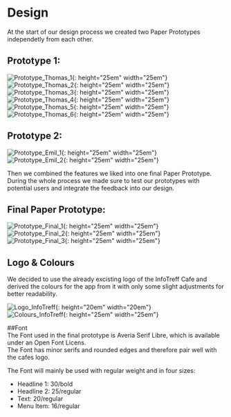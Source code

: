 # Design

At the start of our design process we created two Paper Prototypes independetly from each other.  
  
## Prototype 1:  

![Prototype_Thomas_1](../PaperPrototypes/design_thomas1.jpg){: height="25em" width="25em"}  
![Prototype_Thomas_2](../PaperPrototypes/design_thomas2.jpg){: height="25em" width="25em"}  
![Prototype_Thomas_3](../PaperPrototypes/design_thomas3.jpg){: height="25em" width="25em"}  
![Prototype_Thomas_4](../PaperPrototypes/design_thomas4.jpg){: height="25em" width="25em"}  
![Prototype_Thomas_5](../PaperPrototypes/design_thomas5.jpg){: height="25em" width="25em"}    
![Prototype_Thomas_6](../PaperPrototypes/design_thomas6.jpg){: height="25em" width="25em"}  
  
## Prototype 2:  

![Prototype_Emil_1](../PaperPrototypes/design_emil1.jpg){: height="25em" width="25em"}  
![Prototype_Emil_2](../PaperPrototypes/design_emil2.jpg){: height="25em" width="25em"}  
  
Then we combined the features we liked into one final Paper Prototype.  
During the whole process we made sure to test our prototypes with potential users and integrate the feedback into our design.  
  
## Final Paper Prototype:  

![Prototype_Final_1](../PaperPrototypes/FinalPaperPrototype1.jpg){: height="25em" width="25em"}  
![Prototype_Final_2](../PaperPrototypes/FinalPaperPrototype2.jpg){: height="25em" width="25em"}  
![Prototype_Final_3](../PaperPrototypes/FinalPaperPrototype3.jpg){: height="25em" width="25em"}  

## Logo & Colours
We decided to use the already excisting logo of the InfoTreff Cafe and derived the colours for the app from
it with only some slight adjustments for better readability.

![Logo_InfoTreff](../PaperPrototypes/logoInfoTreff.png){: height="20em" width="20em"}  
![Colours_InfoTreff](../PaperPrototypes/Farben_Infotreff_app.png){: height="25em" width="25em"}  

##Font  
The Font used in the final prototype is Averia Serif Libre, which is available under an Open Font Licens.  
The Font has minor serifs and rounded edges and therefore pair well with the cafes logo.  

The Font will mainly be used with regular weight and in four sizes:  
- Headline 1: 30/bold
- Headline 2: 25/regular
- Text: 20/regular
- Menu Item: 16/regular
